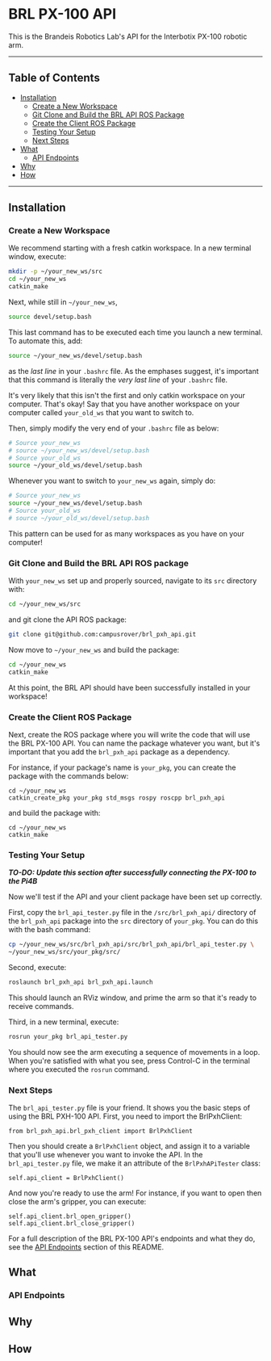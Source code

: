 # BRL PX-100 API

This is the Brandeis Robotics Lab's API for the Interbotix PX-100
robotic arm.

---
## Table of Contents
- [Installation](#installation)
    - [Create a New Workspace](#create-a-new-workspace)
    - [Git Clone and Build the BRL API ROS Package](
#git-clone-and-build-the-brl-api-ros-package)
    - [Create the Client ROS Package](#create-the-client-ros-package)
    - [Testing Your Setup](#testing-your-setup)
    - [Next Steps](#next-steps)
- [What](#what)
    - [API Endpoints](#api-endpoints)
- [Why](#why)
- [How](#how)
---

## Installation

### Create a New Workspace

We recommend starting with a fresh catkin workspace. In a new terminal
window, execute:

```bash
mkdir -p ~/your_new_ws/src
cd ~/your_new_ws
catkin_make
```

Next, while still in `~/your_new_ws`,

```bash
source devel/setup.bash
```

This last command has to be executed each time you launch a new
terminal. To automate this, add:

```bash
source ~/your_new_ws/devel/setup.bash
```

as the _last line_ in your `.bashrc` file. As the emphases suggest,
it's important that this command is literally the _very last line_ of
your `.bashrc` file. 
 
It's very likely that this isn't the first and only catkin workspace on
your computer. That's okay! Say that you have another workspace on your
computer called `your_old_ws` that you want to switch to.

Then, simply modify the very end of your `.bashrc` file as below:

```bash
# Source your_new_ws
# source ~/your_new_ws/devel/setup.bash
# Source your_old_ws
source ~/your_old_ws/devel/setup.bash
```

Whenever you want to switch to `your_new_ws` again, simply do:

```bash
# Source your_new_ws
source ~/your_new_ws/devel/setup.bash
# Source your_old_ws
# source ~/your_old_ws/devel/setup.bash
```

This pattern can be used for as many workspaces as you have on your
computer!

### Git Clone and Build the BRL API ROS package

With `your_new_ws` set up and properly sourced, navigate to its `src`
directory with:

```bash
cd ~/your_new_ws/src
```

and git clone the API ROS package:

```bash
git clone git@github.com:campusrover/brl_pxh_api.git
```

Now move to `~/your_new_ws` and build the package:

```bash
cd ~/your_new_ws
catkin_make
```

At this point, the BRL API should have been successfully installed in
your workspace!

### Create the Client ROS Package 

Next, create the ROS package where you will write the code that
will use the BRL PX-100 API. You can name the package whatever you
want, but it's important that you add the `brl_pxh_api` package as a
dependency.

For instance, if your package's name is `your_pkg`, you can create
the package with the commands below:

```bashrc
cd ~/your_new_ws
catkin_create_pkg your_pkg std_msgs rospy roscpp brl_pxh_api
```

and build the package with:

```bashrc
cd ~/your_new_ws
catkin_make
```

### Testing Your Setup

___TO-DO: Update this section after successfully connecting the PX-100
to the Pi4B___

Now we'll test if the API and your client package have been set up
correctly. 

First, copy the `brl_api_tester.py` file in the `/src/brl_pxh_api/`
directory of the `brl_pxh_api` package into the `src` directory of
`your_pkg`. You can do this with the bash command:

```bash
cp ~/your_new_ws/src/brl_pxh_api/src/brl_pxh_api/brl_api_tester.py \
~/your_new_ws/src/your_pkg/src/
```

Second, execute:

```bash
roslaunch brl_pxh_api brl_pxh_api.launch
```

This should launch an RViz window, and prime the arm so that it's ready
to receive commands.

Third, in a new terminal, execute:

```bash
rosrun your_pkg brl_api_tester.py
```

You should now see the arm executing a sequence of movements in a loop.
When you're satisfied with what you see, press Control-C in the
terminal where you executed the `rosrun` command.

### Next Steps

The `brl_api_tester.py` file is your friend. It shows you the basic
steps of using the BRL PXH-100 API. First, you need to import the
BrlPxhClient:

```python3
from brl_pxh_api.brl_pxh_client import BrlPxhClient
```

Then you should create a `BrlPxhClient` object, and assign it to a
variable that you'll use whenever you want to invoke the API. In the
`brl_api_tester.py` file, we make it an attribute of the
`BrlPxhAPiTester` class:

```python3
self.api_client = BrlPxhClient()
```

And now you're ready to use the arm! For instance, if you want to open
then close the arm's gripper, you can execute:

```python3
self.api_client.brl_open_gripper()
self.api_client.brl_close_gripper()
```

For a full description of the BRL PX-100 API's endpoints and what they
do, see the [API Endpoints](#api-endpoints) section of this README.

## What

### API Endpoints

## Why

## How

